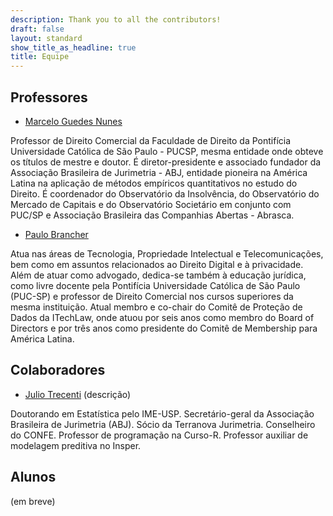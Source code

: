 ```yaml
---
description: Thank you to all the contributors!
draft: false
layout: standard
show_title_as_headline: true
title: Equipe
---
```


## Professores

+ [Marcelo Guedes Nunes](http://lattes.cnpq.br/7163009535621138)

Professor de Direito Comercial da Faculdade de Direito da Pontifícia Universidade Católica de São Paulo - PUCSP, mesma entidade onde obteve os títulos de mestre e doutor. É diretor-presidente e associado fundador da Associação Brasileira de Jurimetria - ABJ, entidade pioneira na América Latina na aplicação de métodos empíricos quantitativos no estudo do Direito. É coordenador do Observatório da Insolvência, do Observatório do Mercado de Capitais e do Observatório Societário em conjunto com PUC/SP e Associação Brasileira das Companhias Abertas - Abrasca. 

+ [Paulo Brancher](https://www.garrickadenbuie.com/)

Atua nas áreas de Tecnologia, Propriedade Intelectual e Telecomunicações, bem como em assuntos relacionados ao Direito Digital e à privacidade. Além de atuar como advogado, dedica-se também à educação jurídica, como livre docente pela Pontifícia Universidade Católica de São Paulo (PUC-SP) e professor de Direito Comercial nos cursos superiores da mesma instituição. Atual membro e co-chair do Comitê de Proteção de Dados da ITechLaw, onde atuou por seis anos como membro do Board of Directors e por três anos como presidente do Comitê de Membership para América Latina. 

## Colaboradores

+ [Julio Trecenti](https://www.allisonhorst.com/) (descrição)

Doutorando em Estatística pelo IME-USP. Secretário-geral da Associação Brasileira de Jurimetria (ABJ). Sócio da Terranova Jurimetria. Conselheiro do CONFE. Professor de programação na Curso-R. Professor auxiliar de modelagem preditiva no Insper.

## Alunos

(em breve)
